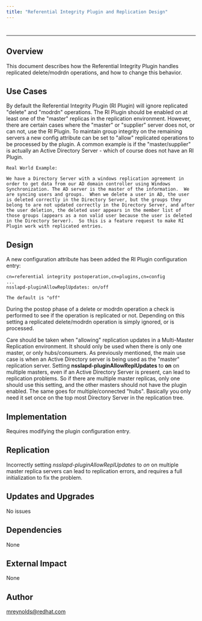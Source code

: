 ```yaml
---
title: "Referential Integrity Plugin and Replication Design"
---
```


# <Feature Name>
----------------

Overview
--------

This document describes how the Referential Integrity Plugin handles replicated delete/modrdn operations, and how to change this behavior.

Use Cases
---------

By default the Referential Integrity Plugin (RI Plugin) will ignore replicated "delete" and "modrdn" operations.  The RI Plugin should be enabled on at least one of the "master" replicas in the replication environment.  However, there are certain cases where the "master" or "supplier" server does not, or can not, use the RI Plugin.  To maintain group integrity on the remaining servers a new config attribute can be set to "allow" replicated operations to be processed by the plugin.  A common example is if the "master/supplier" is actually an Active Directory Server - which of course does not have an RI Plugin.

    Real World Example:

    We have a Directory Server with a windows replication agreement in order to get data from our AD domain controller using Windows Synchronization. The AD server is the master of the information.  We are syncing users and groups.  When we delete a user in AD, the user is deleted correctly in the Directory Server, but the groups they belong to are not updated correctly in the Directory Server, and after the user deletion, the deleted user appears in the member list of those groups (appears as a non valid user because the user is deleted in the Directory Server).  So this is a feature request to make RI Plugin work with replicated entries.

Design
------

A new configuration attribute has been added the RI Plugin configuration entry:

    cn=referential integrity postoperation,cn=plugins,cn=config
    ...
    nsslapd-pluginAllowReplUpdates: on/off

    The default is "off"

During the postop phase of a delete or modrdn operation a check is performed to see if the operation is replicated or not.  Depending on this setting a replicated delete/modrdn operation is simply ignored, or is processed.

Care should be taken when "allowing" replication updates in a Multi-Master Replication environment.  It should only be used when there is only one master, or only hubs/consumers.  As previously mentioned, the main use case is when an Active Directory server is being used as the "master" replication server.  Setting **nsslapd-pluginAllowReplUpdates** to **on** on multiple masters, even if an Active Directory Server is present, can lead to replication problems.  So if there are multiple master replicas, only one should use this setting, and the other masters should not have the plugin enabled.  The same goes for multiple/connected "hubs".  Basically you only need it set once on the top most Directory Server in the replication tree.

Implementation
--------------

Requires modifying the plugin configuration entry.


Replication
-----------

Incorrectly setting *nsslapd-pluginAllowReplUpdates* to *on* on multiple master replica servers can lead to replication errors, and requires a full initialization to fix the problem.

Updates and Upgrades
--------------------

No issues

Dependencies
------------

None

External Impact
---------------

None

Author
------

<mreynolds@redhat.com>


